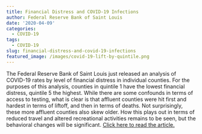 ```yaml
---
title: Financial Distress and COVID-19 Infections
author: Federal Reserve Bank of Saint Louis
date: '2020-04-09'
categories:
  - COVID-19
tags:
  - COVID-19
slug: financial-distress-and-covid-19-infections
featured_image: /images/covid-19-lift-by-quintile.png
---
```

The Federal Reserve Bank of Saint Louis just released an analysis of COVID-19 rates by level of financial distress in individual counties.  For the purposes of this analysis, counties in quintile 1 have the lowest financial distress, quintile 5 the highest.  While there are some confounds in terms of access to testing, what is clear is that affluent counties were hit first and hardest in terms of liftoff, and then in terms of deaths.  Not surprisingly, these more affluent counties also skew older.  How this plays out in terms of reduced travel and altered recreational activities remains to be seen, but the behavioral changes will be significant.  [Click here to read the article.](https://www.stlouisfed.org/on-the-economy/2020/april/covid-19-financial-distress-vulnerability-infection-death)